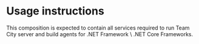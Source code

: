 # Usage instructions

This composition is expected to contain all services required to run Team City server and build agents for .NET Framework \ .NET Core Frameworks.